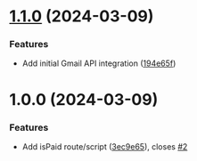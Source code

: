 # [1.1.0](https://gitlab.com/pagekey-internal/hackathon/email-agent/compare/1.0.0...1.1.0) (2024-03-09)


### Features

* Add initial Gmail API integration ([194e65f](https://gitlab.com/pagekey-internal/hackathon/email-agent/commit/194e65fe36f56b69fd614266f3392c9265f6fc90))

# 1.0.0 (2024-03-09)


### Features

* Add isPaid route/script ([3ec9e65](https://gitlab.com/pagekey-internal/hackathon/email-agent/commit/3ec9e6547264ca5602df2cedaf44ffa4e8e2bf9d)), closes [#2](https://gitlab.com/pagekey-internal/hackathon/email-agent/issues/2)
